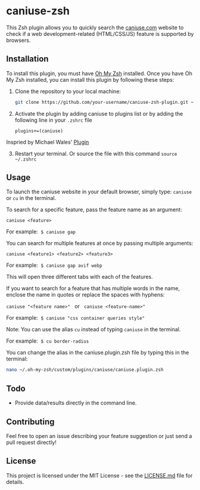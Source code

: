 # caniuse-zsh

This Zsh plugin allows you to quickly search the [caniuse.com](https://caniuse.com/) website to check if a web development-related (HTML/CSS/JS) feature is supported by browsers.

## Installation

To install this plugin, you must have [Oh My Zsh](https://ohmyz.sh/) installed. Once you have Oh My Zsh installed, you can install this plugin by following these steps:

1. Clone the repository to your local machine:

   ```bash
   git clone https://github.com/your-username/caniuse-zsh-plugin.git ~/.oh-my-zsh/custom/plugins/caniuse
   ```

2. Activate the plugin by adding caniuse to plugins list or by adding the following line in your `.zshrc` file

   `plugins+=(caniuse)`

Inspried by Michael Wales' [Plugin](https://github.com/walesmd/caniuse.plugin.zsh/blob/master/caniuse.plugin.zsh)

3. Restart your terminal. Or source the file with this command `source ~/.zshrc`

## Usage

To launch the caniuse website in your default browser, simply type: `caniuse` or `cu` in the terminal.

To search for a specific feature, pass the feature name as an argument:

`caniuse <feature>`

For example: &nbsp;`$ caniuse gap`

You can search for multiple features at once by passing multiple arguments:

`caniuse <feature1> <feature2> <feature3>`

For example: &nbsp;`$ caniuse gap avif webp`

This will open three different tabs with each of the features.

If you want to search for a feature that has multiple words in the name, enclose the name in quotes or replace the spaces with hyphens:

`caniuse "<feature name>"` &nbsp; or &nbsp; `caniuse <feature-name>"`

For example: &nbsp;`$ caniuse "css container queries style"`

Note: You can use the alias `cu` instead of typing `caniuse` in the terminal.

For example: &nbsp;`$ cu border-radius`

You can change the alias in the caniuse.plugin.zsh file by typing this in the terminal:

```zsh
nano ~/.oh-my-zsh/custom/plugins/caniuse/caniuse.plugin.zsh
```

## Todo

- Provide data/results directly in the command line.

## Contributing

Feel free to open an issue describing your feature suggestion or just send a pull request directly!

## License

This project is licensed under the MIT License - see the [LICENSE.md](LICENSE.md) file for details.
